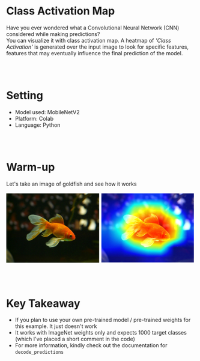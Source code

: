 # Class Activation Map
Have you ever wondered what a Convolutional Neural Network (CNN) considered while making predictions? <br/>
You can visualize it with class activation map. A heatmap of *'Class Activation'* is generated over the input image to look for specific features, features that may eventually influence the final prediction of the model.

<br/>
<br/>

# Setting
* Model used: MobileNetV2
* Platform: Colab
* Language: Python

<br/>
<br/>

# Warm-up
Let's take an image of goldfish and see how it works <br/>
<br/>
<img src="img/goldfish.png" width="500">

<br/>
<br/>

# Key Takeaway
* If you plan to use your own pre-trained model / pre-trained weights for this example. It just doesn't work
* It works with ImageNet weights only and expects 1000 target classes (which I've placed a short comment in the code)
* For more information, kindly check out the documentation for `decode_predictions`

<br/>
<br/>
